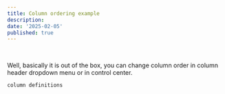 ```yaml
---
title: Column ordering example
description:
date: '2025-02-05'
published: true
---
```


<script lang='ts'>
 	import Datagrid from './datagrid.svelte';
	import datagridCode from './datagrid.svelte?raw';
	let {data} = $props();
</script>

<Datagrid data={data.inventory} />

<br/>

Well, basically it is out of the box, you can change column order in column header dropdown menu or in control center.

```ts
column definitions
```
